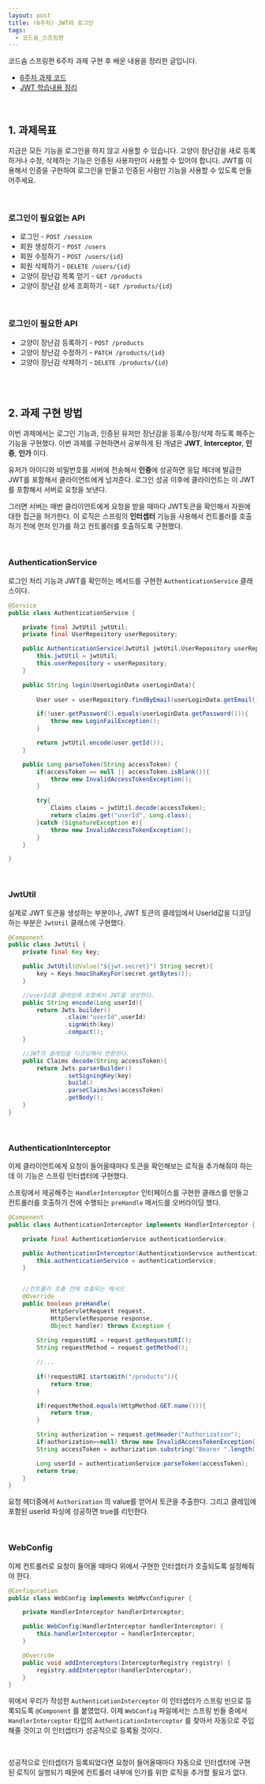 ```yaml
---
layout: post
title: (6주차) JWT와 로그인
tags:
  - 코드숨_스프링편
---
```


코드숨 스프링편 6주차 과제 구현 후 배운 내용을 정리한 글입니다. 

- [6주차 과제 코드](https://github.com/duohui12/spring-week6-assignment-1/tree/duohui12)
- [JWT 학습내용 정리](https://amyjjung.github.io/blog/JWT/)

<br>

## 1. 과제목표  

지금은 모든 기능을 로그인을 하지 않고 사용할 수 있습니다. 고양이 장난감을 새로 등록하거나 수정, 삭제하는 기능은 인증된 사용자만이 사용할 수 있어야 합니다. JWT를 이용해서 인증을 구현하여 로그인을 만들고 인증된 사람만 기능을 사용할 수 있도록 만들어주세요.

<br>

### 로그인이 필요없는 API

- 로그인 - `POST /session`
- 회원 생성하기 - `POST /users`
- 회원 수정하기 - `POST /users/{id}`
- 회원 삭제하기 - `DELETE /users/{id}`
- 고양이 장난감 목록 얻기 - `GET /products`
- 고양이 장난감 상세 조회하기 - `GET /products/{id}`

<br>

### 로그인이 필요한 API

- 고양이 장난감 등록하기 - `POST /products`
- 고양이 장난감 수정하기 - `PATCH /products/{id}`
- 고양이 장난감 삭제하기 - `DELETE /products/{id}`

<br>

<br>

## 2. 과제 구현 방법

이번 과제에서는 로그인 기능과, 인증된 유저만 장난감을 등록/수정/삭제 하도록 해주는 기능을 구현했다. 이번 과제를 구현하면서 공부하게 된 개념은 <b>JWT</b>, <b>Interceptor</b>, <b>인증</b>, <b>인가</b> 이다. 

유저가 아이디와 비밀번호를 서버에 전송해서 <b>인증</b>에 성공하면 응답 헤더에 발급한 JWT를 포함해서 클라이언트에게 넘겨준다. 로그인 성공 이후에 클라이언트는 이 JWT를 포함해서 서버로 요청을 보낸다. 

그러면 서버는 매번 클라이언트에게 요청을 받을 때마다 JWT토큰을 확인해서 자원에 대한 접근을 허가한다. 이 로직은 스프링의 <b>인터셉터</b> 기능을 사용해서 컨트롤러를 호출하기 전에 먼저 인가를 하고 컨트롤러를 호출하도록 구현했다. 

<br>

### AuthenticationService

로그인 처리 기능과 JWT를 확인하는 메서드를 구현한 `AuthenticationService` 클래스이다.

```java
@Service
public class AuthenticationService {

    private final JwtUtil jwtUtil;
    private final UserRepository userRepository;

    public AuthenticationService(JwtUtil jwtUtil,UserRepository userRepository){
        this.jwtUtil = jwtUtil;
        this.userRepository = userRepository;
    }

    public String login(UserLoginData userLoginData){
        
      	User user = userRepository.findByEmail(userLoginData.getEmail()).orElseThrow(() -> new UserNotFoundException());

        if(!user.getPassword().equals(userLoginData.getPassword())){
            throw new LoginFailException();
        }

        return jwtUtil.encode(user.getId());
    }

    public Long parseToken(String accessToken) {
        if(accessToken == null || accessToken.isBlank()){
            throw new InvalidAccessTokenException();
        }

        try{
            Claims claims = jwtUtil.decode(accessToken);
            return claims.get("userId", Long.class);
        }catch (SignatureException e){
            throw new InvalidAccessTokenException();
        }
    }

}
```

<br>

### JwtUtil 

실제로 JWT 토큰을 생성하는 부분이나, JWT 토큰의 클레임에서 UserId값을 디코딩하는 부분은 `JwtUtil` 클래스에 구현했다.

```java
@Component
public class JwtUtil {
    private final Key key;

    public JwtUtil(@Value("${jwt.secret}") String secret){
        key = Keys.hmacShaKeyFor(secret.getBytes());  
    }

  	//userId를 클레임에 포함해서 JWT를 생성한다. 
    public String encode(Long userId){ 
        return Jwts.builder()
                .claim("userId",userId)
                .signWith(key)
                .compact();
    }

    //JWT의 클레임을 디코딩해서 반환한다. 
    public Claims decode(String accessToken){
        return Jwts.parserBuilder()
                .setSigningKey(key)
                .build()
                .parseClaimsJws(accessToken)
                .getBody();
    }
}
```

<br>

### AuthenticationInterceptor

이제 클라이언트에게 요청이 들어올때마다 토큰을 확인해보는 로직을 추가해줘야 하는데 이 기능은 스프링 인터셉터에 구현했다. 

스프링에서 제공해주는 `HandlerInterceptor` 인터페이스를 구현한 클래스를 만들고 컨트롤러를 호출하기 전에 수행되는 `preHandle` 메서드를 오버라이딩 했다. 

```java
@Component
public class AuthenticationInterceptor implements HandlerInterceptor {

    private final AuthenticationService authenticationService;

    public AuthenticationInterceptor(AuthenticationService authenticationService) {
        this.authenticationService = authenticationService;
    }


    //컨트롤러 호출 전에 호출되는 메서드 
    @Override
    public boolean preHandle(
      		HttpServletRequest request, 
      		HttpServletResponse response, 
      		Object handler) throws Exception {
      
        String requestURI = request.getRequestURI();
        String requestMethod = request.getMethod();

      	//...
 				
        if(!requestURI.startsWith("/products")){
            return true;
        }

        if(requestMethod.equals(HttpMethod.GET.name())){
            return true;
        }

        String authorization = request.getHeader("Authorization");
        if(authorization==null) throw new InvalidAccessTokenException();
        String accessToken = authorization.substring("Bearer ".length());

        Long userId = authenticationService.parseToken(accessToken);
        return true;
    }
}
```

요청 헤더중에서 `Authorization`  의 value를 얻어서 토큰을 추출한다. 그리고 클레임에 포함된 userId 파싱에 성공하면 true를 리턴한다. 

<br>

### WebConfig

이제 컨트롤러로 요청이 들어올 때마다 위에서 구현한 인터셉터가 호출되도록 설정해줘야 한다. 

```java
@Configuration
public class WebConfig implements WebMvcConfigurer {

    private HandlerInterceptor handlerInterceptor;

    public WebConfig(HandlerInterceptor handlerInterceptor) {
        this.handlerInterceptor = handlerInterceptor;
    }

    @Override
    public void addInterceptors(InterceptorRegistry registry) {
        registry.addInterceptor(handlerInterceptor);
    }
}
```

위에서 우리가 작성한 `AuthenticationInterceptor` 이 인터셉터가 스프링 빈으로 등록되도록 `@Component` 를 붙였었다. 이제 `WebConfig` 파일에서는 스프링 빈들 중에서 `HandlerInterceptor` 타입의 `AuthenticationInterceptor` 를 찾아서 자동으로 주입해줄 것이고 이 인터셉터가 성공적으로 등록될 것이다.

<br>

성공적으로 인터셉터가 등록되었다면 요청이 들어올때마다 자동으로 인터셉터에 구현된 로직이 실행되기 때문에 컨트롤러 내부에 인가를 위한 로직을 추가할 필요가 없다. 
